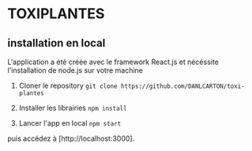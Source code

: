 # TOXIPLANTES

## installation en local

L'application a été créée avec le framework React.js et nécéssite l'installation de node.js sur votre machine

1. Cloner le repository
`git clone https://github.com/DANLCARTON/toxi-plantes`

2. Installer les librairies
`npm install`

3. Lancer l'app en local
`npm start`

puis accédez à [http://localhost:3000].